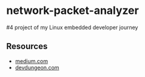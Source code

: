 # network-packet-analyzer
#4 project of my Linux embedded developer journey 

## Resources
- [medium.com](https://medium.com/@sheershikathotli19/getting-started-with-libpcap-and-libnet-crafting-and-capturing-packets-in-c-ae25e04d5ff2)
- [devdungeon.com](https://www.devdungeon.com/content/using-libpcap-c)
